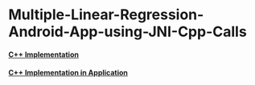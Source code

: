 # Multiple-Linear-Regression-Android-App-using-JNI-Cpp-Calls

#### [C++ Implementation](https://github.com/sonic-onkaringale/Multiple_Linear_Regression)

#### [C++ Implementation in Application](https://github.com/sonic-onkaringale/Multiple-Linear-Regression-Android-App-using-JNI-Cpp-Calls/tree/main/app/src/main/cpp)

